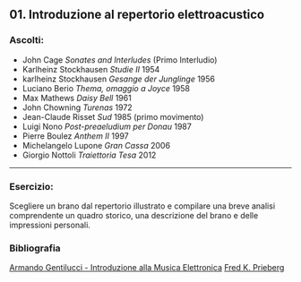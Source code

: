 ## 01. Introduzione al repertorio elettroacustico

### Ascolti:


 - John Cage *Sonates and Interludes* (Primo Interludio)
 - Karlheinz Stockhausen *Studie II* 1954
 - karlheinz Stockhausen *Gesange der Junglinge* 1956
 - Luciano Berio *Thema, omaggio a Joyce* 1958
 - Max Mathews *Daisy Bell* 1961
 - John Chowning *Turenas* 1972
 - Jean-Claude Risset *Sud* 1985 (primo movimento)
 - Luigi Nono *Post-preaeludium per Donau* 1987
 - Pierre Boulez *Anthem II* 1997
 - Michelangelo Lupone *Gran Cassa* 2006
 - Giorgio Nottoli *Traiettoria Tesa* 2012
 
----

### Esercizio:

Scegliere un brano dal repertorio illustrato e compilare una breve analisi comprendente un quadro storico, una descrizione del brano e delle impressioni personali.

### Bibliografia

[Armando Gentilucci - Introduzione alla Musica Elettronica](https://copy.com/gmatZ8qkaw1WROAG)
[Fred K. Prieberg](https://copy.com/mU6LRdCdxUlrVAIZ)